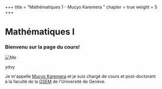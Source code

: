 +++
title = "Mathématiques 1 - Mucyo Karemera "
chapter = true
weight = 5
+++

# Mathématiques I 

<!-- to make emoji, just check the code here https://www.webfx.com/tools/emoji-cheat-sheet/
:smile:  :scream:
-->

### Bienvenu sur la page du cours! 

![Me](https://smac-group.com/images/mucyo3.jpg?width=10pc)


<!--
<div style="text-align: left">
Bienvenu sur la page du cours de Mathématiques I. Je m'appelle Mucyo Karemera et je suis chargé de cours et post-doctorant à la faculté de la Geneva School of Economics and Management de l'Université de Genève.
</div> -->
ydvy

Je m'appelle [Mucyo Karemera](https://www.unige.ch/gsem/fr/recherche/corps-professoral/chercheurs/mucyo-karemera/) et je suis chargé de cours et post-doctorant à la faculté de la [GSEM](https://www.unige.ch/gsem/fr/) de l'Université de Genève. 

<!--
Je vous souhaite une joyeuse "plongée" dans les mathématiques !! 
![Alt Text](https://media.giphy.com/media/AbRKcX53jhSFO/giphy.gif?height=300px&width=300px)-->
